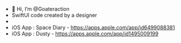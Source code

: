 - 👋 Hi, I’m @Goateraction
- SwiftUI code created by a designer
- 
- iOS App : Space Diary - https://apps.apple.com/app/id6499088381
- iOS App : Dusty - https://apps.apple.com/app/id1495009199

<!---
Goateraction/Goateraction is a ✨ special ✨ repository because its `README.md` (this file) appears on your GitHub profile.
You can click the Preview link to take a look at your changes.
--->
